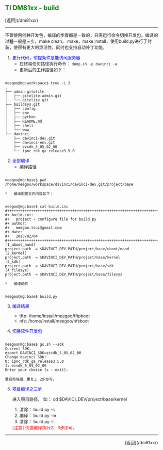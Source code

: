 ## <font color="green">TI DM81xx - build</font> ##

<p align="left">
[返回](/dm81xx/)
<p>
<hr />

不管使用何种开发包，编译的步骤都是一致的，只需运行命令切换开发包。编译的过程一般是三步，make clean，
make，make install，使用build.py进行了封装，使得有更大的灵活性，同时也支持自动补丁功能。

1.	<font color="blue">更行代码，前提条件是能访问服务器</font>
	*	在终端任何路径执行命令： `dump.sh -p davinci -a`
	*	更新后的工作路径如下：
<pre><code>
meegoo@mg:workspace$ tree -L 2
.
├── admin-gitolite
│   ├── gitolite-admin.git
│   └── gitolite.git
├── buildsys.git
│   ├── config
│   ├── env
│   ├── python
│   ├── README.md
│   ├── shell
│   └── www
└── davinci
    ├── davinci-dev.git
    ├── davinci-env.git
    ├── ezsdk_5_05_02_00
    └── ipnc_rdk_ga_release3.5.0
</code></pre>

2.	<font color="blue">全部编译</font>
	*	编译路径
<pre><code>
meegoo@mg:base$ pwd
/home/meegoo/workspace/davinci/davinci-dev.git/project/base
</code></pre>
	*	编译配置文件内容如下：
<pre><code>
meegoo@mg:base$ cat build.ini 
#+++++++++++++++++++++++++++++++++++++++++++++++++++++++++++++++++++++++++++++++
#+ build.ini:
#+   project - configure file for build.py
#+ author:
#+   meegoo.tsui@gmail.com
#+ date:
#+   2013/02/04
#+++++++++++++++++++++++++++++++++++++++++++++++++++++++++++++++++++++++++++++++
[1_uboot_nand]
project.path  = $DAVINCI_DEV_PATH/project/base/uboot/nand
[2_kernel]
project.path  = $DAVINCI_DEV_PATH/project/base/kernel
[3_sdk]
project.path  = $DAVINCI_DEV_PATH/project/base/sdk
[4_filesys]
project.path  = $DAVINCI_DEV_PATH/project/base/filesys
</code></pre>
	*	编译动作
<pre><code>
meegoo@mg:base$ build.py
</code></pre>

3.	<font color="blue">编译结果</font>
	*	tftp: /home/install/meegoo/tftpboot
	*	nfs: /home/install/meegoo/nfsboot

4.	<font color="blue">切换软件开发包</font>
<pre><code>
meegoo@mg:base$ go.sh --sdk
Current SDK:
export DAVINCI_SDK=ezsdk_5_05_02_00
Change davinci SDK:
0: ipnc_rdk_ga_release3.5.0
1: ezsdk_5_05_02_00
Enter your choice [x - exit]:
</code></pre>
	重启终端后，重复1、2步即可。

5.	<font color="blue">项目编译之三步</font>

	进入项目路径， 如： cd $DAVICI_DEV/project/base/kernel
	1.	清除： build.py -c
	2.	编译： build.py -m
	3.	清除： build.py -i

	<font color="red">
	[注意]
	快速编译执行2、3步即可。
	</font>

<hr />
<p align="right">
[返回](/dm81xx/)
<p>

